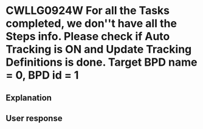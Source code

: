 # CWLLG0924W For all the Tasks completed, we don''t have all the Steps info. Please check if Auto Tracking is ON and Update Tracking Definitions is done. Target BPD name = 0, BPD id = 1

## Explanation

## User response
